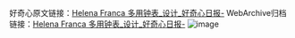 好奇心原文链接：[Helena Franca 多用钟表_设计_好奇心日报-](https://www.qdaily.com/articles/7457.html)
WebArchive归档链接：[Helena Franca 多用钟表_设计_好奇心日报-](http://web.archive.org/web/20190623172341/https://www.qdaily.com/articles/7457.html)
![image](http://ww3.sinaimg.cn/large/007d5XDply1g3wjh3njw9j30u04nsk5d)